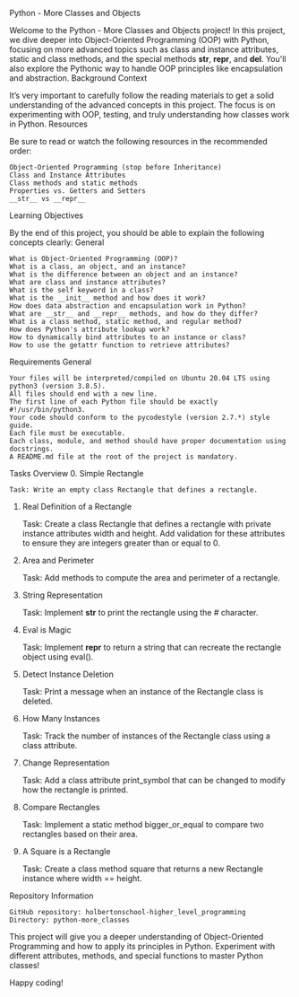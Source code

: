 Python - More Classes and Objects

Welcome to the Python - More Classes and Objects project! In this project, we dive deeper into Object-Oriented Programming (OOP) with Python, focusing on more advanced topics such as class and instance attributes, static and class methods, and the special methods __str__, __repr__, and __del__. You'll also explore the Pythonic way to handle OOP principles like encapsulation and abstraction.
Background Context

It’s very important to carefully follow the reading materials to get a solid understanding of the advanced concepts in this project. The focus is on experimenting with OOP, testing, and truly understanding how classes work in Python.
Resources

Be sure to read or watch the following resources in the recommended order:

    Object-Oriented Programming (stop before Inheritance)
    Class and Instance Attributes
    Class methods and static methods
    Properties vs. Getters and Setters
    __str__ vs __repr__

Learning Objectives

By the end of this project, you should be able to explain the following concepts clearly:
General

    What is Object-Oriented Programming (OOP)?
    What is a class, an object, and an instance?
    What is the difference between an object and an instance?
    What are class and instance attributes?
    What is the self keyword in a class?
    What is the __init__ method and how does it work?
    How does data abstraction and encapsulation work in Python?
    What are __str__ and __repr__ methods, and how do they differ?
    What is a class method, static method, and regular method?
    How does Python's attribute lookup work?
    How to dynamically bind attributes to an instance or class?
    How to use the getattr function to retrieve attributes?

Requirements
General

    Your files will be interpreted/compiled on Ubuntu 20.04 LTS using python3 (version 3.8.5).
    All files should end with a new line.
    The first line of each Python file should be exactly #!/usr/bin/python3.
    Your code should conform to the pycodestyle (version 2.7.*) style guide.
    Each file must be executable.
    Each class, module, and method should have proper documentation using docstrings.
    A README.md file at the root of the project is mandatory.

Tasks Overview
0. Simple Rectangle

    Task: Write an empty class Rectangle that defines a rectangle.

1. Real Definition of a Rectangle

    Task: Create a class Rectangle that defines a rectangle with private instance attributes width and height. Add validation for these attributes to ensure they are integers greater than or equal to 0.

2. Area and Perimeter

    Task: Add methods to compute the area and perimeter of a rectangle.

3. String Representation

    Task: Implement __str__ to print the rectangle using the # character.

4. Eval is Magic

    Task: Implement __repr__ to return a string that can recreate the rectangle object using eval().

5. Detect Instance Deletion

    Task: Print a message when an instance of the Rectangle class is deleted.

6. How Many Instances

    Task: Track the number of instances of the Rectangle class using a class attribute.

7. Change Representation

    Task: Add a class attribute print_symbol that can be changed to modify how the rectangle is printed.

8. Compare Rectangles

    Task: Implement a static method bigger_or_equal to compare two rectangles based on their area.

9. A Square is a Rectangle

    Task: Create a class method square that returns a new Rectangle instance where width == height.

Repository Information

    GitHub repository: holbertonschool-higher_level_programming
    Directory: python-more_classes

This project will give you a deeper understanding of Object-Oriented Programming and how to apply its principles in Python. Experiment with different attributes, methods, and special functions to master Python classes!

Happy coding!